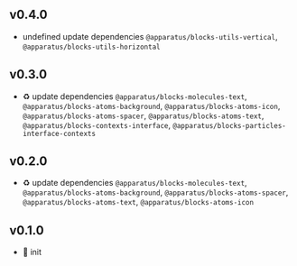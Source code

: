 ## v0.4.0

* undefined update dependencies `@apparatus/blocks-utils-vertical`, `@apparatus/blocks-utils-horizontal`

## v0.3.0

* ♻️ update dependencies `@apparatus/blocks-molecules-text`, `@apparatus/blocks-atoms-background`, `@apparatus/blocks-atoms-icon`, `@apparatus/blocks-atoms-spacer`, `@apparatus/blocks-atoms-text`, `@apparatus/blocks-contexts-interface`, `@apparatus/blocks-particles-interface-contexts`

## v0.2.0

* ♻️ update dependencies `@apparatus/blocks-molecules-text`, `@apparatus/blocks-atoms-background`, `@apparatus/blocks-atoms-spacer`, `@apparatus/blocks-atoms-text`, `@apparatus/blocks-atoms-icon`

## v0.1.0

* 🐣 init
